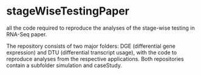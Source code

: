 # stageWiseTestingPaper
all the code required to reproduce the analyses of the stage-wise testing in RNA-Seq paper.

The repository consists of two major folders: DGE (differential gene expression) and DTU (differential transcript usage), with the code to reproduce analyses from the respective applications. Both repositories contain a subfolder simulation and caseStudy.
